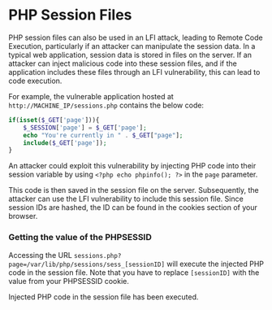 # PHP Session Files

PHP session files can also be used in an LFI attack, leading to Remote Code Execution, particularly if an attacker can manipulate the session data. In a typical web application, session data is stored in files on the server. If an attacker can inject malicious code into these session files, and if the application includes these files through an LFI vulnerability, this can lead to code execution.

For example, the vulnerable application hosted at `http://MACHINE_IP/sessions.php` contains the below code:

```php
if(isset($_GET['page'])){
    $_SESSION['page'] = $_GET['page'];
    echo "You're currently in " . $_GET["page"];
    include($_GET['page']);
}
```

An attacker could exploit this vulnerability by injecting PHP code into their session variable by using `<?php echo phpinfo(); ?>` in the `page` parameter.

This code is then saved in the session file on the server. Subsequently, the attacker can use the LFI vulnerability to include this session file. Since session IDs are hashed, the ID can be found in the cookies section of your browser.

### Getting the value of the PHPSESSID

Accessing the URL `sessions.php?page=/var/lib/php/sessions/sess_[sessionID]` will execute the injected PHP code in the session file. Note that you have to replace `[sessionID]` with the value from your PHPSESSID cookie.

Injected PHP code in the session file has been executed.